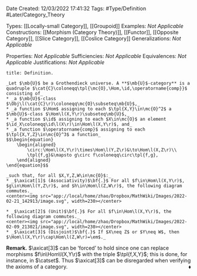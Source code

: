 <div class="topSpace"></div>

Date Created: 12/03/2022 17:41:32
Tags: #Type/Definition #Later/Category_Theory

Types: [[Locally-small Category]], [[Groupoid]]
Examples: _Not Applicable_
Constructions: [[Morphism (Category Theory)]], [[Functor]], [[Opposite Category]], [[Slice Category]], [[Coslice Category]]
Generalizations: _Not Applicable_

Properties: _Not Applicable_
Sufficiencies: _Not Applicable_
Equivalences: _Not Applicable_
Justifications: _Not Applicable_

``` ad-Definition
title: Definition.

_Let $\mb{U}$ be a Grothendieck universe. A **$\mb{U}$-category** is a quadruple $\cat{C}\coloneqq\tpl{\mc{O},\Hom,\id,\operatorname{comp}}$ consisting of_
* _a $\mb{U}$-class $\Obj\l(\cat{C}\r)\coloneqq\mc{O}\subseteq\mb{U}$,_
* _a function $\Hom$ assigning to each $\tpl{X,Y}\in\mc{O}^2$ a $\mb{U}$-class $\Hom\l(X,Y\r)\subseteq\mb{U}$,_
* _a function $\id$ assigning to each $X\in\mc{O}$ an element $\id_X\coloneqq\id\l(X\r)\in\Hom\l(X,Y\r)$, and_
* _a function $\operatorname{comp}$ assigning to each $\tpl{X,Y,Z}\in\mc{O}^3$ a function_
$$\begin{equation}
    \begin{aligned}
        \circ:\Hom\l(X,Y\r)\times\Hom\l(Y,Z\r)&\to\Hom\l(X,Z\r)\\
        \tpl{f,g}&\mapsto g\circ f\coloneqq\circ\tpl{f,g},
    \end{aligned}
\end{equation}$$

_such that, for all $X,Y,Z,W\in\mc{O}$:_
* _$\axicat[1]$ (Associativity)$\bf{.}$ For all $f\in\Hom\l(X,Y\r)$, $g\in\Hom\l(Y,Z\r)$, and $h\in\Hom\l(Z,W\r)$, the following diagram commutes._
<center><img src="app://local/home/zhao/Dropbox/MathWiki/Images/2022-02-21_142913/image.svg", width=230></center>

* _$\axicat[2]$ (Unit)$\bf{.}$ For all $f\in\Hom\l(X,Y\r)$, the following diagram commutes._
<center><img src="app://local/home/zhao/Dropbox/MathWiki/Images/2022-02-09_213021/image.svg", width=230></center>
* _$\axicat[3]$ (Disjoint)$\bf{.}$ If $X\neq Z$ or $Y\neq W$, then $\Hom\l(X,Y\r)\cap\Hom\l(Z,W\r)=\em$._

```

**Remark.** $\axicat[3]$ can be $\textrm{`}$forced$\textrm{'}$ to hold since one can replace morphisms $f\in\Hom\l(X,Y\r)$ with the triple $\tpl{f,X,Y}$; this is done, for instance, in $\catset$. Thus $\axicat[3]$ can be disregarded when verifying the axioms of a category.<span style="float:right;">$\blacklozenge$</span>
